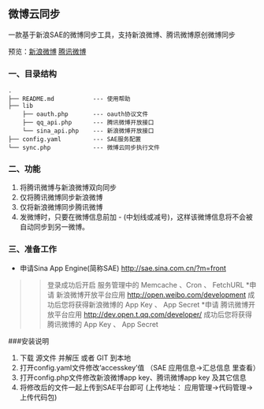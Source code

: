 ## 微博云同步

一款基于新浪SAE的微博同步工具，支持新浪微博、腾讯微博原创微博同步

预览：[新浪微博](http://weibo.com/nipao)
	  [腾讯微博](http://t.qq.com/xiangjianfeng)

### 一、目录结构    
    .
    ├── README.md           --- 使用帮助
    ├── lib              
		├── oauth.php       --- oauth协议文件    	
		├── qq_api.php      --- 腾讯微博开放接口
		└── sina_api.php    --- 新浪微博开放接口    	
    ├── config.yaml         --- SAE服务配置
    └── sync.php			--- 微博云同步执行文件


### 二、功能
1. 将腾讯微博与新浪微博双向同步
2. 仅将腾讯微博同步新浪微博
3. 仅将新浪微博同步腾讯微博
4. 发微博时，只要在微博信息前加 - (中划线或减号)，这样该微博信息将不会被自动同步到另一微博。

### 三、准备工作
* 申请Sina App Engine(简称SAE) http://sae.sina.com.cn/?m=front
>>登录成功后开启 服务管理中的 Memcache 、Cron 、 FetchURL
*申请 新浪微博开放平台应用 http://open.weibo.com/development
>>成功后您将获得新浪微博的 App Key 、 App Secret
*申请 腾讯微博开放平台应用 http://dev.open.t.qq.com/developer/
>>成功后您将获得腾讯微博的 App Key 、 App Secret

###安装说明
1. 下载 源文件 并解压 或者 GIT 到本地
2. 打开config.yaml文件修改‘accesskey’值 （SAE 应用信息->汇总信息 里查看）
3. 打开config.php文件修改新浪微博app key、腾讯微博app key 及其它信息
4. 将修改后的文件一起上传到SAE平台即可 (上传地址： 应用管理->代码管理->上传代码包)